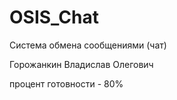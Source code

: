 # OSIS_Chat
Система обмена сообщениями (чат)

Горожанкин Владислав Олегович

процент готовности - 80%
